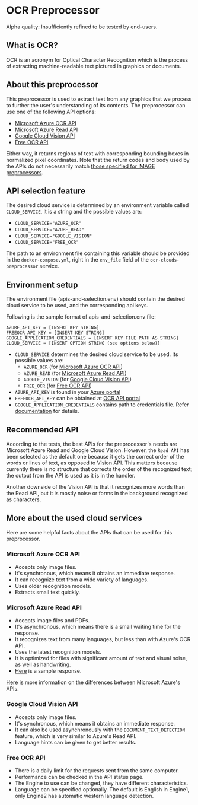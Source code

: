 # OCR Preprocessor

Alpha quality: Insufficiently refined to be tested by end-users.

## What is OCR?
OCR is an acronym for Optical Character Recognition which is the process of extracting machine-readable text pictured in graphics or documents.
## About this preprocessor
This preprocessor is used to extract text from any graphics that we process to further the user's understanding of its contents.
The preprocessor can use one of the following API options:
* [Microsoft Azure OCR API](https://westus.dev.cognitive.microsoft.com/docs/services/computer-vision-v3-2/operations/56f91f2e778daf14a499f20d)
* [Microsoft Azure Read API](https://learn.microsoft.com/en-us/azure/cognitive-services/computer-vision/how-to/call-read-api)
* [Google Cloud Vision API](https://cloud.google.com/vision/docs/ocr)
* [Free OCR API](https://ocr.space/OCRAPI)

Either way, it returns regions of text with corresponding bounding boxes in normalized pixel coordinates.
Note that the return codes and body used by the APIs do not necessarily match [those specified for IMAGE preprocessors](https://github.com/Shared-Reality-Lab/IMAGE-server/wiki/2.-Handlers,-Preprocessors-and-Services#preprocessors=).
## API selection feature
The desired cloud service is determined by an environment variable called `CLOUD_SERVICE`, it is a string and the possible values are:
* `CLOUD_SERVICE="AZURE_OCR"`
* `CLOUD_SERVICE="AZURE_READ"`
* `CLOUD_SERVICE="GOOGLE_VISION"`
* `CLOUD_SERVICE="FREE_OCR"`

The path to an environment file containing this variable should be provided in the `docker-compose.yml`, right in the `env_file` field of the `ocr-clouds-preprocessor` service.
## Environment setup
The environment file (apis-and-selection.env) should contain the desired cloud service to be used, and the corresponding api keys.

Following is the sample format of apis-and-selection.env file:

```
AZURE_API_KEY = [INSERT KEY STRING]
FREEOCR_API_KEY = [INSERT KEY STRING]
GOOGLE_APPLICATION_CREDENTIALS = [INSERT KEY FILE PATH AS STRING]
CLOUD_SERVICE = [INSERT OPTION STRING (see options below)]
```
* `CLOUD_SERVICE` determines the desired cloud service to be used. Its possible values are:
    * `AZURE_OCR` (for [Microsoft Azure OCR API](https://westus.dev.cognitive.microsoft.com/docs/services/computer-vision-v3-2/operations/56f91f2e778daf14a499f20d))
    * `AZURE_READ` (for [Microsoft Azure Read API](https://learn.microsoft.com/en-us/azure/cognitive-services/computer-vision/how-to/call-read-api))
    * `GOOGLE_VISION` (for [Google Cloud Vision API](https://cloud.google.com/vision/docs/ocr))
    * `FREE_OCR` (for [Free OCR API](https://ocr.space/OCRAPI))
* `AZURE_API_KEY` is found in your [Azure portal](https://portal.azure.com)
* `FREEOCR_API_KEY` can be obtained at [OCR API portal](https://ocr.space/ocrapi)
* `GOOGLE_APPLICATION_CREDENTIALS` contains path to credentials file. Refer [documentation](https://cloud.google.com/docs/authentication/application-default-credentials#GAC) for details.

## Recommended API
According to the tests, the best APIs for the preprocessor's needs are Microsoft Azure Read and Google Cloud Vision. However, the `Read API` has been selected as the default one because it gets the correct order of the words or lines of text, as opposed to Vision API. This matters because currently there is no structure that corrects the order of the recognized text; the output from the API is used as it is in the handler.

Another downside of the Vision API is that it recognizes more words than the Read API, but it is mostly noise or forms in the background recognized as characters.
## More about the used cloud services
Here are some helpful facts about the APIs that can be used for this preprocessor.
### Microsoft Azure OCR API
* Accepts only image files.
* It's synchronous, which means it obtains an immediate response.
* It can recognize text from a wide variety of languages.
* Uses older recognition models.
* Extracts small text quickly.
### Microsoft Azure Read API
* Accepts image files and PDFs.
* It's asynchronous, which means there is a small waiting time for the response.
* It recognizes text from many languages, but less than with Azure's OCR API.
* Uses the latest recognition models.
* It is optimized for files with significant amount of text and visual noise, as well as handwriting.
* [Here](https://learn.microsoft.com/en-us/rest/api/computervision/3.1/get-read-result/get-read-result?tabs=HTTP) is a sample response.

[Here](https://learn.microsoft.com/en-us/training/modules/read-text-computer-vision/2-ocr-azure) is more information on the differences between Microsoft Azure's APIs.
### Google Cloud Vision API
* Accepts only image files.
* It's synchronous, which means it obtains an immediate response.
* It can also be used asynchronously with the `DOCUMENT_TEXT_DETECTION` feature, which is very similar to Azure's Read API.
* Language hints can be given to get better results.
### Free OCR API
* There is a daily limit for the requests sent from the same computer.
* Performance can be checked in the API status page.
* The Engine to use can be changed, they have different characteristics.
* Language can be specified optionally. The default is English in Engine1, only Engine2 has automatic western language detection.
